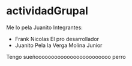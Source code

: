 # actividadGrupal
Me lo pela Juanito
Integrantes:
* Frank Nicolas El pro desarrollador
* Juanito Pela la Verga Molina Junior

Tengo sueñoooooooooooooooooooooooo perro